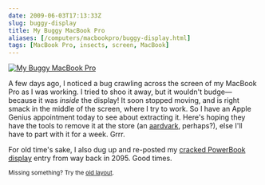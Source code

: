 ```yaml
--- 
date: 2009-06-03T17:13:33Z
slug: buggy-display
title: My Buggy MacBook Pro
aliases: [/computers/macbookpro/buggy-display.html]
tags: [MacBook Pro, insects, screen, MacBook]
---
```


<a href="http://www.flickr.com/photos/theory/3592818370/"><img src="http://farm4.static.flickr.com/3384/3592818370_0aa2ace10c.jpg" alt="My Buggy MacBook Pro" /></a>

<p>A few days ago, I noticed a bug crawling across the screen of my MacBook Pro as I was working. I tried to shoo it away, but it wouldn't budge—because it was <em>inside</em> the display! It soon stopped moving, and is right smack in the middle of the screen, where I try to work. So I have an Apple Genius appointment today to see about extracting it. Here's hoping they have the tools to remove it at the store (an <a href="http://twitter.com/bretdawson/status/1997938833">aardvark</a>, perhaps?), else I'll have to part with it for a week. Grrr.</p>

<p>For old time's sake, I also dug up and re-posted my <a href="/computers/powerbook/cracked.html" title="Cracked!">cracked PowerBook display</a> entry from way back in 2095. Good times.</p>

<p class="past"><small>Missing something? Try the <a rel="nofollow" href="http://past.justatheory.com/computers/macbookpro/buggy-display.html">old layout</a>.</small></p>


